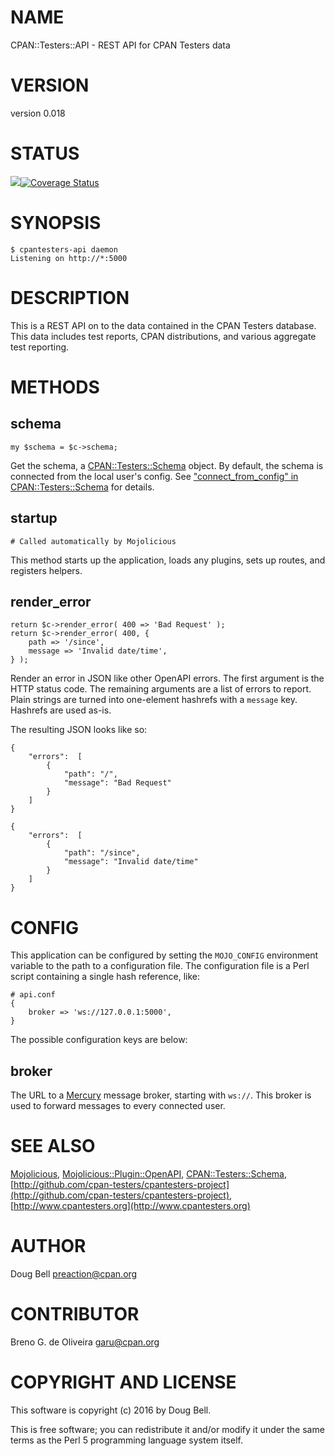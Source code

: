 # NAME

CPAN::Testers::API - REST API for CPAN Testers data

# VERSION

version 0.018

# STATUS

<a href="https://travis-ci.org/cpan-testers/cpantesters-api"><img src="https://travis-ci.org/cpan-testers/cpantesters-api.svg?branch=master"></a><a href="https://coveralls.io/r/cpan-testers/cpantesters-api"><img src="https://coveralls.io/repos/cpan-testers/CPAN-Testers-API/badge.png" alt="Coverage Status" /></a>

# SYNOPSIS

    $ cpantesters-api daemon
    Listening on http://*:5000

# DESCRIPTION

This is a REST API on to the data contained in the CPAN Testers
database. This data includes test reports, CPAN distributions, and
various aggregate test reporting.

# METHODS

## schema

    my $schema = $c->schema;

Get the schema, a [CPAN::Testers::Schema](https://metacpan.org/pod/CPAN::Testers::Schema) object. By default, the
schema is connected from the local user's config. See
["connect\_from\_config" in CPAN::Testers::Schema](https://metacpan.org/pod/CPAN::Testers::Schema#connect_from_config) for details.

## startup

    # Called automatically by Mojolicious

This method starts up the application, loads any plugins, sets up routes,
and registers helpers.

## render\_error

    return $c->render_error( 400 => 'Bad Request' );
    return $c->render_error( 400, {
        path => '/since',
        message => 'Invalid date/time',
    } );

Render an error in JSON like other OpenAPI errors. The first argument
is the HTTP status code. The remaining arguments are a list of errors
to report. Plain strings are turned into one-element hashrefs with a
`message` key. Hashrefs are used as-is.

The resulting JSON looks like so:

    {
        "errors":  [
            {
                "path": "/",
                "message": "Bad Request"
            }
        ]
    }

    {
        "errors":  [
            {
                "path": "/since",
                "message": "Invalid date/time"
            }
        ]
    }

# CONFIG

This application can be configured by setting the `MOJO_CONFIG`
environment variable to the path to a configuration file. The
configuration file is a Perl script containing a single hash reference,
like:

    # api.conf
    {
        broker => 'ws://127.0.0.1:5000',
    }

The possible configuration keys are below:

## broker

The URL to a [Mercury](https://metacpan.org/pod/Mercury) message broker, starting with `ws://`. This
broker is used to forward messages to every connected user.

# SEE ALSO

[Mojolicious](https://metacpan.org/pod/Mojolicious), [Mojolicious::Plugin::OpenAPI](https://metacpan.org/pod/Mojolicious::Plugin::OpenAPI),
[CPAN::Testers::Schema](https://metacpan.org/pod/CPAN::Testers::Schema),
[http://github.com/cpan-testers/cpantesters-project](http://github.com/cpan-testers/cpantesters-project),
[http://www.cpantesters.org](http://www.cpantesters.org)

# AUTHOR

Doug Bell <preaction@cpan.org>

# CONTRIBUTOR

Breno G. de Oliveira <garu@cpan.org>

# COPYRIGHT AND LICENSE

This software is copyright (c) 2016 by Doug Bell.

This is free software; you can redistribute it and/or modify it under
the same terms as the Perl 5 programming language system itself.
